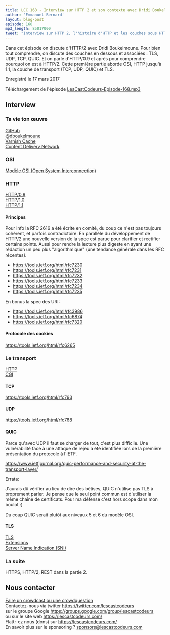 ```yaml
---
title: LCC 168 - Interview sur HTTP 2 et son contexte avec Dridi Boukelmoune (partie 1)
author: 'Emmanuel Bernard'
layout: blog-post
episode: 168
mp3_length: 85017000
tweet: "Interview sur HTTP 2, l'histoire d'HTTP et les couches sous HTTP avec @dboukelmoune (partie 1)"
---
```

Dans cet épisode on discute d'HTTP/2 avec Dridi Boukelmoune.
Pour bien tout comprendre, on discute des couches en dessous et associées : TLS, UDP, TCP, QUIC.
Et on parle d'HTTP/0.9 et après pour comprendre pourquoi on est à HTTP/2.
Cette première partie aborde OSI, HTTP jusqu'à 1.1, la couche de transport (TCP, UDP, QUIC) et TLS.

Enregistré le 17 mars 2017

Téléchargement de l'épisode [LesCastCodeurs-Episode-168.mp3](http://traffic.libsyn.com/lescastcodeurs/LesCastCodeurs-Episode-168.mp3)

## Interview

### Ta vie ton œuvre

[GitHub](https://github.com/dridi/)  
[@dboukelmoune](https://twitter.com/dboukelmoune)  
[Varnish Cache](https://www.varnish-cache.org/)  
[Content Delivery Network](https://en.wikipedia.org/wiki/Content_delivery_network)  

### OSI

[Modèle OSI (Open System Interconnection)](https://fr.wikipedia.org/wiki/Mod%C3%A8le_OSI)  

### HTTP

[HTTP/0.9](https://www.w3.org/DesignIssues/HTTP0.9Summary.html)  
[HTTP/1.0](https://tools.ietf.org/html/rfc1945)  
[HTTP/1.1](https://tools.ietf.org/html/rfc2616)  

#### Principes

Pour info la RFC 2616 a été écrite en comité, du coup ce n'est pas
toujours cohérent, et parfois contradictoire. En parallèle du
développement de HTTP/2 une nouvelle version de la spec est parue pour
clarifier et rectifier certains points. Aussi pour rendre la lecture
plus digeste en ayant une rédaction un peu plus "algorithmique" (une
tendance générale dans les RFC récentes).

* <https://tools.ietf.org/html/rfc7230>
* <https://tools.ietf.org/html/rfc7231>
* <https://tools.ietf.org/html/rfc7232>
* <https://tools.ietf.org/html/rfc7233>
* <https://tools.ietf.org/html/rfc7234>
* <https://tools.ietf.org/html/rfc7235>

En bonus la spec des URI:

* <https://tools.ietf.org/html/rfc3986>
* <https://tools.ietf.org/html/rfc6874>
* <https://tools.ietf.org/html/rfc7320>

#### Protocole des cookies

<https://tools.ietf.org/html/rfc6265>

### Le transport

[HTTP](https://tools.ietf.org/html/rfc7230#section-2.1)  
[CGI](https://tools.ietf.org/html/rfc3875)  

#### TCP

<https://tools.ietf.org/html/rfc793>

#### UDP

<https://tools.ietf.org/html/rfc768>

#### QUIC

Parce qu'avec UDP il faut se charger de tout, c'est plus difficile.
Une vulnérabilité face à une attaque de rejeu a été identifiée lors de
la première présentation du protocole à l'IETF.

<https://www.ietfjournal.org/quic-performance-and-security-at-the-transport-layer/>

Errata:

J'aurais dû vérifier au lieu de dire des bêtises, QUIC n'utilise pas
TLS à proprement parler. Je pense que le seul point commun est
d'utiliser la même chaîne de certificats. Pour ma défense c'est hors
scope dans mon boulot :)

Du coup QUIC serait plutôt aux niveaux 5 et 6 du modèle OSI.

#### TLS

[TLS](https://tools.ietf.org/html/rfc5246)  
[Extensions](https://tools.ietf.org/html/rfc6066)  
[Server Name Indication (SNI)](https://en.wikipedia.org/wiki/Server_Name_Indication)  

### La suite

HTTPS, HTTP/2, REST dans la partie 2.

## Nous contacter

[Faire un crowdcast ou une crowdquestion](https://lescastcodeurs.com/crowdcasting/)  
Contactez-nous via twitter <https://twitter.com/lescastcodeurs>  
sur le groupe Google <https://groups.google.com/group/lescastcodeurs>  
ou sur le site web <https://lescastcodeurs.com/>  
Flattr-ez nous (dons) sur <https://lescastcodeurs.com/>  
En savoir plus sur le sponsoring ? [sponsors@lescastcodeurs.com](mailto:sponsors@lescastcodeurs.com)
